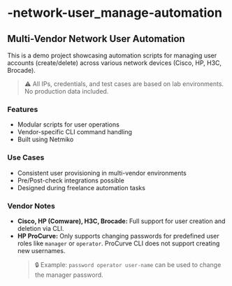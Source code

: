 # -network-user_manage-automation
## Multi-Vendor Network User Automation

This is a demo project showcasing automation scripts for managing user accounts (create/delete) across various network devices (Cisco, HP, H3C, Brocade).

> ⚠️ All IPs, credentials, and test cases are based on lab environments. No production data included.

### Features
- Modular scripts for user operations
- Vendor-specific CLI command handling
- Built using Netmiko 

### Use Cases
- Consistent user provisioning in multi-vendor environments
- Pre/Post-check integrations possible
- Designed during freelance automation tasks

### Vendor Notes

- **Cisco, HP (Comware), H3C, Brocade:** Full support for user creation and deletion via CLI.
- **HP ProCurve:** Only supports changing passwords for predefined user roles like `manager` or `operator`. ProCurve CLI does not support creating new usernames.  
  > 🔒 Example: `password operator user-name` can be used to change the manager password.
